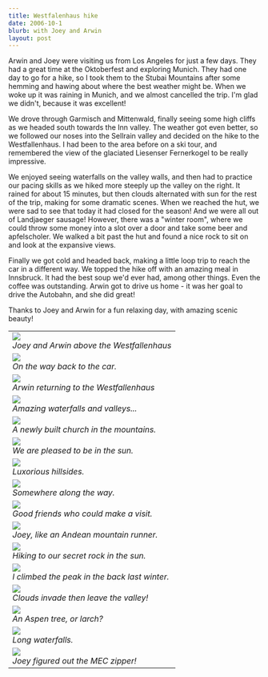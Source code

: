 ```yaml
---
title: Westfalenhaus hike
date: 2006-10-1
blurb: with Joey and Arwin
layout: post
---
```



Arwin and Joey were visiting us from Los Angeles for just a few days. They had a great time at the Oktoberfest and exploring Munich. They had one day to go for a hike, so I took them to the Stubai Mountains after some hemming and hawing about where the best weather might be. When we woke up it was raining in Munich, and we almost cancelled the trip. I'm glad we didn't, because it was excellent!


We drove through Garmisch and Mittenwald, finally seeing some high cliffs as we headed south towards the Inn valley. The weather got even better, so we followed our noses into the Sellrain valley and decided on the hike to the Westfallenhaus. I had been to the area before on a ski tour, and remembered the view of the glaciated Liesenser Fernerkogel to be really impressive.


We enjoyed seeing waterfalls on the valley walls, and then had to practice our pacing skills as we hiked more steeply up the valley on the right. It rained for about 15 minutes, but then clouds alternated with sun for the rest of the trip, making for some dramatic scenes. When we reached the hut, we were sad to see that today it had closed for the season! And we were all out of Landjaeger sausage! However, there was a "winter room", where we could throw some money into a slot over a door and take some beer and apfelscholer. We walked a bit past the hut and found a nice rock to sit on and look at the expansive views.


Finally we got cold and headed back, making a little loop trip to reach the car in a different way. We topped the hike off with an amazing meal in Innsbruck. It had the best soup we'd ever had, among other things. Even the coffee was outstanding. Arwin got to drive us home - it was her goal to drive the Autobahn, and she did great!


Thanks to Joey and Arwin for a fun relaxing day, with amazing scenic beauty! 



<table>
<tr><td>
<a href="images/articles/trips/2006/abovehut.jpg"><img src="images/articles/trips/2006/abovehut.jpg"></a><br>
<i>Joey and Arwin above the Westfallenhaus</i>
</td></tr>
<tr><td>
<a href="images/articles/trips/2006/abovetown.jpg"><img src="images/articles/trips/2006/abovetown.jpg"></a><br>
<i>On the way back to the car.</i>
</td></tr>
<tr><td>
<a href="images/articles/trips/2006/arwinhikin.jpg"><img src="images/articles/trips/2006/arwinhikin.jpg"></a><br>
<i>Arwin returning to the Westfallenhaus</i>
</td></tr>
<tr><td>
<a href="images/articles/trips/2006/bigslope.jpg"><img src="images/articles/trips/2006/bigslope.jpg"></a><br>
<i>Amazing waterfalls and valleys...</i>
</td></tr>
<tr><td>
<a href="images/articles/trips/2006/churchtime.jpg"><img src="images/articles/trips/2006/churchtime.jpg"></a><br>
<i>A newly built church in the mountains.</i>
</td></tr>
<tr><td>
<a href="images/articles/trips/2006/coolhike.jpg"><img src="images/articles/trips/2006/coolhike.jpg"></a><br>
<i>We are pleased to be in the sun.</i>
</td></tr>
<tr><td>
<a href="images/articles/trips/2006/goodslope.jpg"><img src="images/articles/trips/2006/goodslope.jpg"></a><br>
<i>Luxorious hillsides.</i>
</td></tr>
<tr><td>
<a href="images/articles/trips/2006/inmeadow.jpg"><img src="images/articles/trips/2006/inmeadow.jpg"></a><br>
<i>Somewhere along the way.</i>
</td></tr>
<tr><td>
<a href="images/articles/trips/2006/jandaontrail.jpg"><img src="images/articles/trips/2006/jandaontrail.jpg"></a><br>
<i>Good friends who could make a visit.</i>
</td></tr>
<tr><td>
<a href="images/articles/trips/2006/joeyhikin.jpg"><img src="images/articles/trips/2006/joeyhikin.jpg"></a><br>
<i>Joey, like an Andean mountain runner.</i>
</td></tr>
<tr><td>
<a href="images/articles/trips/2006/meadowhike.jpg"><img src="images/articles/trips/2006/meadowhike.jpg"></a><br>
<i>Hiking to our secret rock in the sun.</i>
</td></tr>
<tr><td>
<a href="images/articles/trips/2006/sombervalley.jpg"><img src="images/articles/trips/2006/sombervalley.jpg"></a><br>
<i>I climbed the peak in the back last winter.</i>
</td></tr>
<tr><td>
<a href="images/articles/trips/2006/sombervalley1.jpg"><img src="images/articles/trips/2006/sombervalley1.jpg"></a><br>
<i>Clouds invade then leave the valley!</i>
</td></tr>
<tr><td>
<a href="images/articles/trips/2006/treenice.jpg"><img src="images/articles/trips/2006/treenice.jpg"></a><br>
<i>An Aspen tree, or larch?</i>
</td></tr>
<tr><td>
<a href="images/articles/trips/2006/waterfall.jpg"><img src="images/articles/trips/2006/waterfall.jpg"></a><br>
<i>Long waterfalls.</i>
</td></tr>
<tr><td>
<a href="images/articles/trips/2006/zipperworks.jpg"><img src="images/articles/trips/2006/zipperworks.jpg"></a><br>
<i>Joey figured out the MEC zipper!</i>
</td></tr>
</table>
